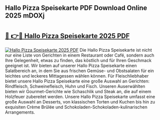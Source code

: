 ## Hallo Pizza Speisekarte PDF Download Online 2025 mDOXj

# <h2><a href="http://gcc58r.nevu.top/?p=Hallo+Pizza+Speisekarte">🔗 👉🔴 Hallo Pizza Speisekarte 2025 PDF</a></h2>

[![Hallo Pizza Speisekarte 2025 PDF](https://i.imgur.com/dBaPXMq.png)](http://gcc58r.nevu.top/?p=Hallo+Pizza+Speisekarte)
Die Hallo Pizza Speisekarte ist nicht nur eine Liste von Gerichten in einem Restaurant oder Café, sondern auch Ihre Gelegenheit, etwas zu finden, das köstlich und für Ihren Geschmack geeignet ist. Wir bieten auf unserer Hallo Pizza Speisekarte einen Salatbereich an, in dem Sie aus frischen Gemüse- und Obstsalaten für ein leichtes und leckeres Mittagessen wählen können. Für Fleischliebhaber bietet unsere Hallo Pizza Speisekarte eine große Auswahl an Gerichten: Rindfleisch, Schweinefleisch, Huhn und Fisch. Unseren Auserwählten bieten wir Gourmet-Gerichte wie Schaschlik und Steak an, die auf einem Holzfeuer zubereitet werden. Unsere Hallo Pizza Speisekarte umfasst eine große Auswahl an Desserts, von klassischen Torten und Kuchen bis hin zu exquisiten Crème Brûlée und Schokoladen-Schokoladen-kulinarischen Arrangements.
